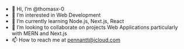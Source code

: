 - 👋 Hi, I’m @thomasx-0
- 👀 I’m interested in Web Development
- 🌱 I’m currently learning Node.js, Next.js, React
- 💞️ I’m looking to collaborate on projects Web Applications particularly with MERN and Next.js
- 📫 How to reach me at pennantt@icloud.com

<!---
thomasx-0/thomasx-0 is a ✨ special ✨ repository because its `README.md` (this file) appears on your GitHub profile.
You can click the Preview link to take a look at your changes.
--->
